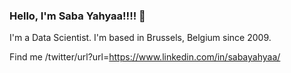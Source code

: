 ###  Hello, I'm Saba Yahyaa!!!! :wave:

I'm a Data Scientist. I'm based in Brussels, Belgium since 2009. 


Find me /twitter/url?url=https://www.linkedin.com/in/sabayahyaa/
